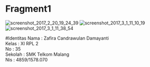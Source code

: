 # Fragment1

![screenshot_2017_2_20_19_24_39](https://cloud.githubusercontent.com/assets/22255497/23490337/a837f752-ff2a-11e6-91c3-cd863a3940f8.png)
![screenshot_2017_3_1_11_10_19](https://cloud.githubusercontent.com/assets/22255497/23490338/a87348f2-ff2a-11e6-891c-7ef8dbce5149.png)
![screenshot_2017_3_1_11_38_54](https://cloud.githubusercontent.com/assets/22255497/23490339/a8738272-ff2a-11e6-8ab3-c57858e74f95.png)

#Identitas
Nama : Zafira Candrawulan Damayanti<br>
Kelas : XI RPL 2<br>
No : 35<br>
Sekolah : SMK Telkom Malang<br>
Nis : 4859/1578.070<br>
